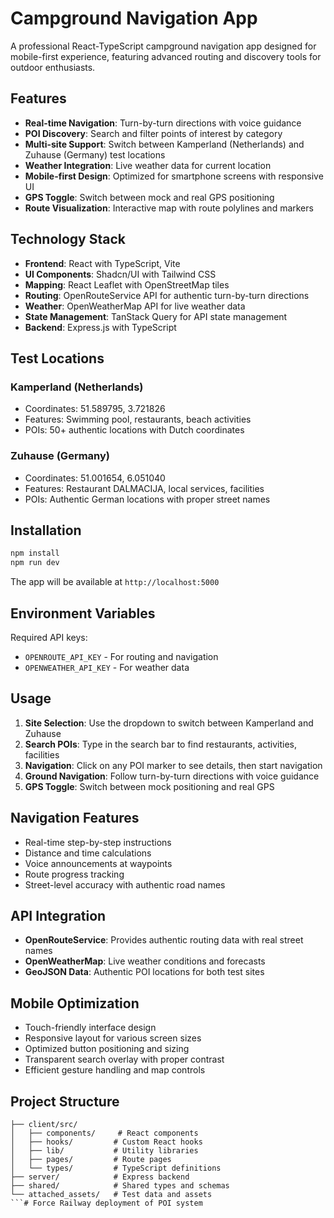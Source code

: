 # Campground Navigation App

A professional React-TypeScript campground navigation app designed for mobile-first experience, featuring advanced routing and discovery tools for outdoor enthusiasts.

## Features

- **Real-time Navigation**: Turn-by-turn directions with voice guidance
- **POI Discovery**: Search and filter points of interest by category
- **Multi-site Support**: Switch between Kamperland (Netherlands) and Zuhause (Germany) test locations
- **Weather Integration**: Live weather data for current location
- **Mobile-first Design**: Optimized for smartphone screens with responsive UI
- **GPS Toggle**: Switch between mock and real GPS positioning
- **Route Visualization**: Interactive map with route polylines and markers

## Technology Stack

- **Frontend**: React with TypeScript, Vite
- **UI Components**: Shadcn/UI with Tailwind CSS
- **Mapping**: React Leaflet with OpenStreetMap tiles
- **Routing**: OpenRouteService API for authentic turn-by-turn directions
- **Weather**: OpenWeatherMap API for live weather data
- **State Management**: TanStack Query for API state management
- **Backend**: Express.js with TypeScript

## Test Locations

### Kamperland (Netherlands)
- Coordinates: 51.589795, 3.721826
- Features: Swimming pool, restaurants, beach activities
- POIs: 50+ authentic locations with Dutch coordinates

### Zuhause (Germany) 
- Coordinates: 51.001654, 6.051040
- Features: Restaurant DALMACIJA, local services, facilities
- POIs: Authentic German locations with proper street names

## Installation

```bash
npm install
npm run dev
```

The app will be available at `http://localhost:5000`

## Environment Variables

Required API keys:
- `OPENROUTE_API_KEY` - For routing and navigation
- `OPENWEATHER_API_KEY` - For weather data

## Usage

1. **Site Selection**: Use the dropdown to switch between Kamperland and Zuhause
2. **Search POIs**: Type in the search bar to find restaurants, activities, facilities
3. **Navigation**: Click on any POI marker to see details, then start navigation
4. **Ground Navigation**: Follow turn-by-turn directions with voice guidance
5. **GPS Toggle**: Switch between mock positioning and real GPS

## Navigation Features

- Real-time step-by-step instructions
- Distance and time calculations
- Voice announcements at waypoints
- Route progress tracking
- Street-level accuracy with authentic road names

## API Integration

- **OpenRouteService**: Provides authentic routing data with real street names
- **OpenWeatherMap**: Live weather conditions and forecasts
- **GeoJSON Data**: Authentic POI locations for both test sites

## Mobile Optimization

- Touch-friendly interface design
- Responsive layout for various screen sizes
- Optimized button positioning and sizing
- Transparent search overlay with proper contrast
- Efficient gesture handling and map controls

## Project Structure

```
├── client/src/
│   ├── components/     # React components
│   ├── hooks/         # Custom React hooks
│   ├── lib/           # Utility libraries
│   ├── pages/         # Route pages
│   └── types/         # TypeScript definitions
├── server/            # Express backend
├── shared/            # Shared types and schemas
└── attached_assets/   # Test data and assets
```# Force Railway deployment of POI system
